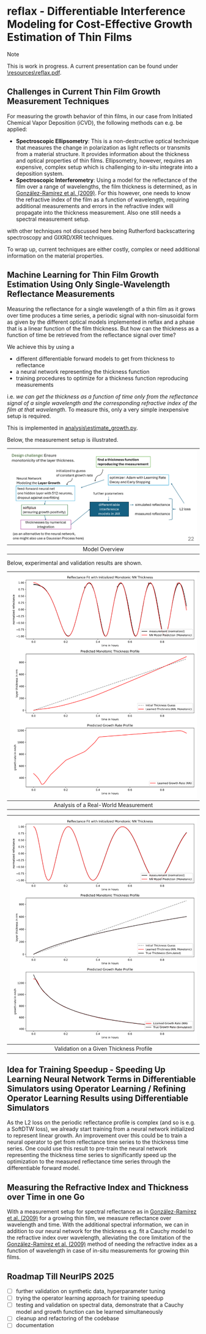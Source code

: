 # reflax - Differentiable Interference Modeling for Cost-Effective Growth Estimation of Thin Films

> [!NOTE]  
> This is work in progress. A current presentation can be found under [\resources\reflax.pdf](\resources\reflax.pdf).

## Challenges in Current Thin Film Growth Measurement Techniques

For measuring the growth behavior of thin films, in our case from Initiated Chemical Vapor Deposition (iCVD), the following methods can e.g. be applied:

- **Spectroscopic Ellipsometry**: This is a non-destructive optical technique that measures the change in polarization as light reflects or transmits from a material structure. It provides information about the thickness and optical properties of thin films. Ellipsometry, however, requires an expensive, complex setup which is challenging to in-situ integrate into a deposition system.
- **Spectroscopic Interferometry**: Using a model for the reflectance of the film over a range of wavelengths, the film thickness is determined, as in [González-Ramírez et al. (2009)](https://doi.org/10.1155/2009/594175). For this however, one needs to know the refractive index of the film as a function of wavelength, requiring additional measurements and errors in the refractive index will propagate into the thickness measurement. Also one still needs a spectral measurement setup.

with other techniques not discussed here being Rutherford backscattering spectroscopy and GIXRD/XRR techniques.

To wrap up, current techniques are either costly, complex or need additional information on the material properties.

## Machine Learning for Thin Film Growth Estimation Using Only Single-Wavelength Reflectance Measurements

Measuring the reflectance for a single wavelength of a thin film as it grows over time produces a time series, a periodic signal with non-sinusoidal form as given by the different optical models implemented in reflax and a phase that is a linear function of the film thickness. But how can the thickness as a function of time be retrieved from the reflectance signal over time?

We achieve this by using a

- different differentiable forward models to get from thickness to reflectance
- a neural network representing the thickness function
- training procedures to optimize for a thickness function reproducing measurements

i.e. *we can get the thickness as a function of time only from the reflectance signal of a single wavelength and the corresponding refractive index of the film at that wavelength*. To measure this, only a very simple inexpensive setup is required.

This is implemented in [analysis\estimate_growth.py](analysis\estimate_growth.py).

Below, the measurement setup is illustrated.

| ![Model Overview](model.png) |
|:----------------------------:|
| Model Overview               |

Below, experimental and validation results are shown.

| ![Analysis of Real-World Measurement](analysis.svg) |
|:---------------------------------------------------:|
| Analysis of a Real-World Measurement                |

| ![Validation on a Given Thickness Profile](validation.svg) |
|:----------------------------------------------------------:|
| Validation on a Given Thickness Profile                    |

## Idea for Training Speedup - Speeding Up Learning Neural Network Terms in Differentiable Simulators using Operator Learning / Refining Operator Learning Results using Differentiable Simulators

As the L2 loss on the periodic reflectance profile is complex (and so is e.g. a SoftDTW loss), we already start training from a neural network initialized to represent linear growth. An improvement over this could be to train a neural operator to get from reflectance time series to the thickness time series. One could use this result to pre-train the neural network representing the thickness time series to significantly speed up the optimization to the measured reflectance time series through the differentiable forward model.

## Measuring the Refractive Index and Thickness over Time in one Go

With a measurement setup for spectral reflectance as in [González-Ramírez et al. (2009)](https://doi.org/10.1155/2009/594175) for a growing thin film, we measure reflectance over wavelength and time. With the additional spectral information, we can in addition to our neural network for the thickness e.g. fit a Cauchy model to the refractive index over wavelength, alleviating the core limitation of the [González-Ramírez et al. (2009)](https://doi.org/10.1155/2009/594175) method of needing the refractive index as a function of wavelength in case of in-situ measurements for growing thin films.

## Roadmap Till NeurIPS 2025

- [ ] further validation on synthetic data, hyperparameter tuning
- [ ] trying the operator learning approach for training speedup
- [ ] testing and validation on spectral data, demonstrate that a Cauchy model and growth function can be learned simultaneously
- [ ] cleanup and refactoring of the codebase
- [ ] documentation
